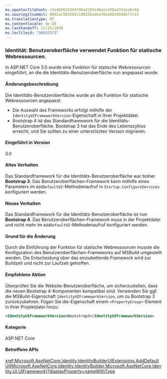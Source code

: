 ```yaml
---
ms.openlocfilehash: c5e4b5619394f99a419fe48aee190ad741ea8c0d
ms.sourcegitcommit: 0802ac583585110022beb6af8ea0b39188b77c43
ms.translationtype: HT
ms.contentlocale: de-DE
ms.lasthandoff: 11/25/2020
ms.locfileid: "96032573"
---
```

### <a name="identity-ui-uses-static-web-assets-feature"></a>Identität: Benutzeroberfläche verwendet Funktion für statische Webressourcen.

In ASP.NET Core 3.0 wurde eine Funktion für statische Webressourcen eingeführt, an die die Identitäts-Benutzeroberfläche nun angepasst wurde.

#### <a name="change-description"></a>Änderungsbeschreibung

Die Identitäts-Benutzeroberfläche wurde an die Funktion für statische Webressourcen angepasst:

- Die Auswahl des Frameworks erfolgt mithilfe der `IdentityUIFrameworkVersion`-Eigenschaft in Ihrer Projektdatei.
- Bootstrap 4 ist das Standardframework für die Identitäts-Benutzeroberfläche. Bootstrap 3 hat das Ende des Lebenszyklus erreicht, und Sie sollten zu einer unterstützten Version migrieren.

#### <a name="version-introduced"></a>Eingeführt in Version

3.0

#### <a name="old-behavior"></a>Altes Verhalten

Das Standardframework für die Identitäts-Benutzeroberfläche war bisher **Bootstrap 3**. Das Benutzeroberflächen-Framework kann mithilfe eines Parameters im `AddDefaultUI`-Methodenaufruf in `Startup.ConfigureServices` konfiguriert werden.

#### <a name="new-behavior"></a>Neues Verhalten

Das Standardframework für die Identitäts-Benutzeroberfläche ist nun **Bootstrap 4**. Das Benutzeroberflächen-Framework muss in der Projektdatei und nicht mehr im `AddDefaultUI`-Methodenaufruf konfiguriert werden.

#### <a name="reason-for-change"></a>Grund für die Änderung

Durch die Einführung der Funktion für statische Webressourcen musste die Konfiguration des Benutzeroberflächen-Frameworks auf MSBuild umgestellt werden. Die Entscheidung über das einzubettende Framework wird zur Buildzeit und nicht zur Laufzeit getroffen.

#### <a name="recommended-action"></a>Empfohlene Aktion

Überprüfen Sie die Website-Benutzeroberfläche, um sicherzustellen, dass die neuen Bootstrap 4-Komponenten kompatibel sind. Verwenden Sie ggf. die MSBuild-Eigenschaft `IdentityUIFrameworkVersion`, um zu Bootstrap 3 zurückzukehren. Fügen Sie die-Eigenschaft einem `<PropertyGroup>`-Element in Ihrer Projektdatei hinzu:

```xml
<IdentityUIFrameworkVersion>Bootstrap3</IdentityUIFrameworkVersion>
```

#### <a name="category"></a>Kategorie

ASP.NET Core

#### <a name="affected-apis"></a>Betroffene APIs

<xref:Microsoft.AspNetCore.Identity.IdentityBuilderUIExtensions.AddDefaultUI(Microsoft.AspNetCore.Identity.IdentityBuilder,Microsoft.AspNetCore.Identity.UI.UIFramework)?displayProperty=nameWithType>

<!-- 

#### Affected APIs

`M:Microsoft.AspNetCore.Identity.IdentityBuilderUIExtensions.AddDefaultUI(Microsoft.AspNetCore.Identity.IdentityBuilder,Microsoft.AspNetCore.Identity.UI.UIFramework)`

-->
